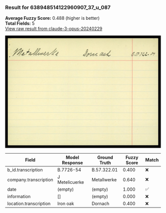 ### Result for 638948514122960907_37_u_087
**Average Fuzzy Score:** 0.488 (higher is better)<br>
**Total Fields:** 5<br>
[View raw result from claude-3-opus-20240229](https://github.com/RISE-UNIBAS/humanities_data_benchmark/blob/main/results/2025-10-24/T0321/request_T0321_638948514122960907_37_u_087.json)

<img src="https://github.com/RISE-UNIBAS/humanities_data_benchmark/blob/main/benchmarks/blacklist/images/638948514122960907_37_u_087.jpg?raw=true" alt="638948514122960907_37_u_087" width="600px">

| Field | Model Response | Ground Truth | Fuzzy Score | Match |
|-------|----------------|--------------|-------------|-------|
| b_id.transcription | B.7726-54 | B.57.322.01 | 0.400 | ❌ |
| company.transcription | J Metelicuerke | Metallwerke | 0.640 | ❌ |
| date | (empty) | (empty) | 1.000 | ✅ |
| information | [] | (empty) | 0.000 | ❌ |
| location.transcription | Iron oak | Dornach | 0.400 | ❌ |
